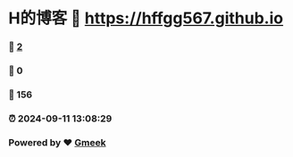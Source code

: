 # H的博客 :link: https://hffgg567.github.io 
### :page_facing_up: [2](https://hffgg567.github.io/tag.html) 
### :speech_balloon: 0 
### :hibiscus: 156 
### :alarm_clock: 2024-09-11 13:08:29 
### Powered by :heart: [Gmeek](https://github.com/Meekdai/Gmeek)
